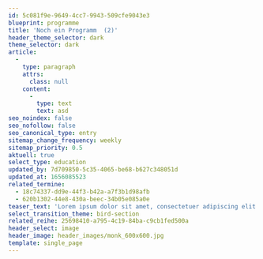 ```yaml
---
id: 5c081f9e-9649-4cc7-9943-509cfe9043e3
blueprint: programme
title: 'Noch ein Programm  (2)'
header_theme_selector: dark
theme_selector: dark
article:
  -
    type: paragraph
    attrs:
      class: null
    content:
      -
        type: text
        text: asd
seo_noindex: false
seo_nofollow: false
seo_canonical_type: entry
sitemap_change_frequency: weekly
sitemap_priority: 0.5
aktuell: true
select_type: education
updated_by: 7d709850-5c35-4065-be68-b627c348051d
updated_at: 1656085523
related_termine:
  - 18c74337-dd9e-44f3-b42a-a7f3b1d98afb
  - 620b1302-44e8-430a-beec-34b05e085a0e
teaser_text: 'Lorem ipsum dolor sit amet, consectetuer adipiscing elit. Aenean commodo ligula eget dolor. Aenean massa. Cum sociis natoque penatibus et magnis dis parturient montes, nascetur ridiculus mus. Donec qu'
select_transition_theme: bird-section
related_reihe: 25698410-a795-4c19-84ba-c9cb1fed500a
header_select: image
header_image: header_images/monk_600x600.jpg
template: single_page
---
```


